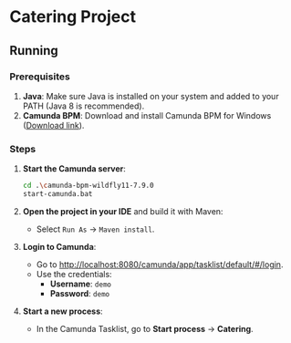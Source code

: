 # Catering Project

## Running

### Prerequisites

1. **Java**: Make sure Java is installed on your system and added to your PATH (Java 8 is recommended).
2. **Camunda BPM**: Download and install Camunda BPM for Windows ([Download link](https://camunda.org/release/camunda-bpm/wildfly11/7.9/camunda-bpm-wildfly11-7.9.0.zip)).

### Steps

1. **Start the Camunda server**:
   ```bash
   cd .\camunda-bpm-wildfly11-7.9.0
   start-camunda.bat

2. **Open the project in your IDE** and build it with Maven:
   - Select `Run As` -> `Maven install`.

3. **Login to Camunda**:
   - Go to [http://localhost:8080/camunda/app/tasklist/default/#/login](http://localhost:8080/camunda/app/tasklist/default/#/login).
   - Use the credentials:
     - **Username**: `demo`
     - **Password**: `demo`

4. **Start a new process**:
   - In the Camunda Tasklist, go to **Start process** -> **Catering**.
